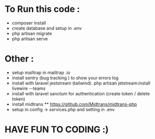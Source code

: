 # To Run this code :

-   composer install
-   create database and setup in .env
-   php artisan migrate
-   php artisan serve

# Other :

-   setup mailtrap in mailtrap .io
-   install sentry (bug tracking ) to show your errors log
-   install with laravel jeststream (tailwind). php artisan jetstream:install livewire --teams
-   install with laravel sanctum for authentication (create token / delete token)
-   install midtrans \*\* https://github.com/Midtrans/midtrans-php
-   setup in config -> services.php and setting in .env

# HAVE FUN TO CODING :)